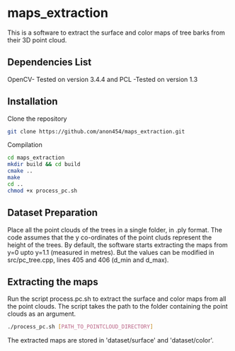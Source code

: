 # maps_extraction
This is a software to extract the surface and color maps of tree barks from their 3D point cloud.

## Dependencies List
OpenCV- Tested on version 3.4.4 and
PCL -Tested on version 1.3

## Installation

Clone the repository 
```bash
git clone https://github.com/anon454/maps_extraction.git
```
Compilation
```bash
cd maps_extraction
mkdir build && cd build
cmake ..
make
cd ..
chmod +x process_pc.sh
```
## Dataset Preparation
Place all the point clouds of the trees in a single folder, in .ply format. The code assumes that the y co-ordinates of the point cluds represent the height of the trees. By default, the software starts extracting the maps from y=0 upto y=1.1 (measured in metres). But the values can be modified in src/pc_tree.cpp, lines 405 and 406 (d_min and d_max).

## Extracting the maps
Run the script process.pc.sh to extract the surface and color maps from all the point clouds. The script takes the path to the folder containing the point clouds as an argument. 
```bash
./process_pc.sh [PATH_TO_POINTCLOUD_DIRECTORY]
```
The extracted maps are stored in 'dataset/surface' and 'dataset/color'.

